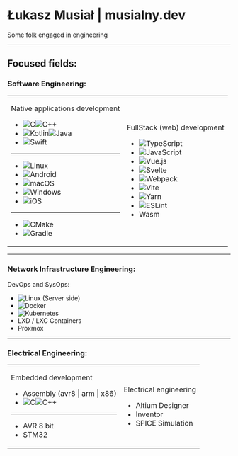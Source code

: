 # Łukasz Musiał | musialny.dev

Some folk engaged in engineering

---

## **Focused fields:**

### **Software Engineering:**

<table>

<tr>
<td>

Native applications development

- ![C](https://img.shields.io/badge/c-%2300599C.svg?style=for-the-badge&logo=c&logoColor=white)![C++](https://img.shields.io/badge/c++-%2300599C.svg?style=for-the-badge&logo=c%2B%2B&logoColor=white)
- ![Kotlin](https://img.shields.io/badge/kotlin-%237F52FF.svg?style=for-the-badge&logo=kotlin&logoColor=white)![Java](https://img.shields.io/badge/java-%23ED8B00.svg?style=for-the-badge&logo=openjdk&logoColor=white)
- ![Swift](https://img.shields.io/badge/swift-F54A2A?style=for-the-badge&logo=swift&logoColor=white)

---

- ![Linux](https://img.shields.io/badge/Linux-FCC624?style=for-the-badge&logo=linux&logoColor=black)
- ![Android](https://img.shields.io/badge/Android-3DDC84?style=for-the-badge&logo=android&logoColor=white)
- ![macOS](https://img.shields.io/badge/mac%20os-000000?style=for-the-badge&logo=macos&logoColor=F0F0F0)
- ![Windows](https://img.shields.io/badge/Windows-0078D6?style=for-the-badge&logo=windows&logoColor=white)
- ![iOS](https://img.shields.io/badge/iOS-000000?style=for-the-badge&logo=ios&logoColor=white)

---

- ![CMake](https://img.shields.io/badge/CMake-%23008FBA.svg?style=for-the-badge&logo=cmake&logoColor=white)
- ![Gradle](https://img.shields.io/badge/Gradle-02303A.svg?style=for-the-badge&logo=Gradle&logoColor=white)

</td>
<td>

FullStack (web) development

- ![TypeScript](https://img.shields.io/badge/typescript-%23007ACC.svg?style=for-the-badge&logo=typescript&logoColor=white)
- ![JavaScript](https://img.shields.io/badge/javascript-%23323330.svg?style=for-the-badge&logo=javascript&logoColor=%23F7DF1E)
- ![Vue.js](https://img.shields.io/badge/vuejs-%2335495e.svg?style=for-the-badge&logo=vuedotjs&logoColor=%234FC08D)
- ![Svelte](https://img.shields.io/badge/svelte-%23f1413d.svg?style=for-the-badge&logo=svelte&logoColor=white)
- ![Webpack](https://img.shields.io/badge/webpack-%238DD6F9.svg?style=for-the-badge&logo=webpack&logoColor=black)
- ![Vite](https://img.shields.io/badge/vite-%23646CFF.svg?style=for-the-badge&logo=vite&logoColor=white)
- ![Yarn](https://img.shields.io/badge/yarn-%232C8EBB.svg?style=for-the-badge&logo=yarn&logoColor=white)
- ![ESLint](https://img.shields.io/badge/ESLint-4B3263?style=for-the-badge&logo=eslint&logoColor=white)
- Wasm

</td>
</table>

---

### **Network Infrastructure Engineering:**

DevOps and SysOps:

- ![Linux](https://img.shields.io/badge/Linux-FCC624?style=for-the-badge&logo=linux&logoColor=black) (Server side)
- ![Docker](https://img.shields.io/badge/docker-%230db7ed.svg?style=for-the-badge&logo=docker&logoColor=white)
- ![Kubernetes](https://img.shields.io/badge/kubernetes-%23326ce5.svg?style=for-the-badge&logo=kubernetes&logoColor=white)
- LXD / LXC Containers
- Proxmox

---

### **Electrical Engineering:**

<table>

<tr>
<td>

Embedded development

- Assembly (avr8 | arm | x86)
- ![C](https://img.shields.io/badge/c-%2300599C.svg?style=for-the-badge&logo=c&logoColor=white)![C++](https://img.shields.io/badge/c++-%2300599C.svg?style=for-the-badge&logo=c%2B%2B&logoColor=white)
---
- AVR 8 bit
- STM32

</td>
<td>

Electrical engineering

- Altium Designer
- Inventor
- SPICE Simulation

</td>
</tr>

</table>
